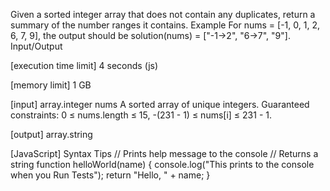 Given a sorted integer array that does not contain any duplicates, return a summary of the number ranges it contains.
Example
For nums = [-1, 0, 1, 2, 6, 7, 9], the output should be
solution(nums) = ["-1->2", "6->7", "9"].
Input/Output


[execution time limit] 4 seconds (js)


[memory limit] 1 GB


[input] array.integer nums
A sorted array of unique integers.
Guaranteed constraints:
0 ≤ nums.length ≤ 15,
-(231 - 1) ≤ nums[i] ≤ 231 - 1.


[output] array.string


[JavaScript] Syntax Tips
// Prints help message to the console
// Returns a string
function helloWorld(name) {
    console.log("This prints to the console when you Run Tests");
    return "Hello, " + name;
}


